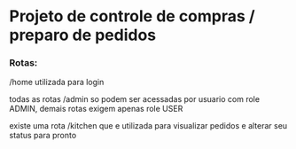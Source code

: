 # Projeto de controle de compras / preparo de pedidos

<h3>Rotas:</h3>
<p>/home utilizada para login</p>
<p>todas as rotas /admin so podem ser acessadas por usuario com role ADMIN, demais rotas exigem apenas role USER</p>
<p>existe uma rota /kitchen que e utilizada para visualizar pedidos e alterar seu status para pronto</p>
